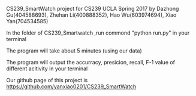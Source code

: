 CS239_SmartWatch
project for CS239 UCLA Spring 2017 
by Dazhong Gu(404588693), Zhehan Li(400888352), Hao Wu(603974694), Xiao Yan(704534585)

In the folder of CS239_Smartwatch ,run commond "python run.py" in your terminal

The program will take about 5 minutes (using our data)

The program will output the accurracy, presicion, recall, F-1 value of different acitivity in your terminal

Our github page of this project is https://github.com/yanxiao0201/CS239_SmartWatch
